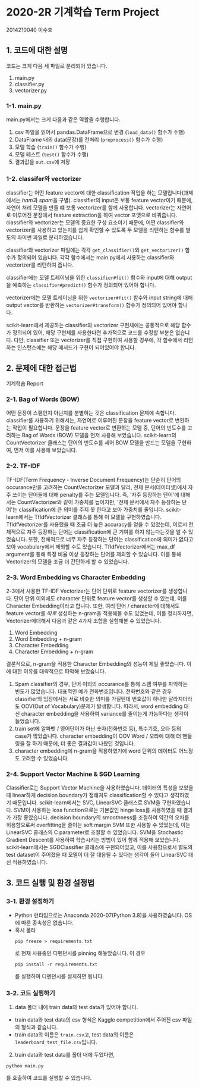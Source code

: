 
# 2020-2R 기계학습 Term Project

2014210040 이수호

## 1. 코드에 대한 설명

코드는 크게 다음 세 파일로 분리되어 있습니다.

1. main.py
2. classifier.py
3. vectorizer.py

### 1-1. main.py

main.py에서는 크게 다음과 같은 역할을 수행합니다.

1. csv 파일을 읽어서 pandas.DataFrame으로 변경 (`load_data()` 함수가 수행)
2. DataFrame 내의 data(문장)를 전처리 (`preprocess()` 함수가 수행)
3. 모델 학습 (`train()` 함수가 수행)
4. 모델 테스트 (`test()` 함수가 수행)
5. 결과값을 `out.csv`에 저장

### 1-2. classifer와 vectorizer

classifier는 어떤 feature vector에 대한 classification 작업을 하는 모델입니다(과제에서는 *ham*과 *spam*을 구별). classifier의 input은 보통 feature vector이기 때문에, 자연어 처리 모델을 만들 떄 보통 vectorizer를 함께 사용합니다. vectorizer는 자연어로 이루어진 문장에서 feature extraction을 하여 vector 포맷으로 바꿔줍니다. classifier와 vectorizer는 모델의 중요한 구성 요소이기 때문에, 어떤 classifier와 vectorizer를 사용하고 있는지를 쉽게 확인할 수 있도록 두 모델을 리턴하는 함수를 별도의 파이썬 파일로 분리하였습니다.

classifier와 vectorizer 파일에는 각각 `get_classifier()`와 `get_vectorizer()` 함수가 정의되어 있습니다. 각각 함수에서는 main.py에서 사용하는 classifier와 vectorizer를 리턴하여 줍니다.

classifier에는 모델 트레이닝을 위한 `classifier#fit()` 함수와 input에 대해 output을 예측하는 `classifier#predict()` 함수가 정의되어 있어야 합니다.

vectorizer에는 모델 트레이닝을 위한 `vectorizer#fit()` 함수와 input string에 대해 output vector를 반환하는 `vectorizer#transform()` 함수가 정의되어 있어야 합니다.

scikit-learn에서 제공하는 classifier와 vectorizer 구현체에는 공통적으로 해당 함수가 정의되어 있어, 해당 구현체를 사용한다면 추가적으로 코드를 수정할 부분은 없습니다. 다만, classifier 또는 vectorizer를 직접 구현하여 사용할 경우에, 각 함수에서 리턴하는 인스턴스에는 해당 메서드가 구현이 되어있어야 합니다.



## 2. 문제에 대한 접근법

기계학습 Report

### 2-1. Bag of Words (BOW)

어떤 문장이 스팸인지 아닌지를 분별하는 것은 classification 문제에 속합니다. classifier를 사용하기 위해서는, 자연어로 이루어진 문장을 feature vector로 변환하는 작업이 필요합니다. 문장을 feature vector로 변환하는 모델 중, 단어의 빈도수를 고려하는 Bag of Words (BOW) 모델을 먼저 사용해 보았습니다. scikit-learn의 CountVectorizer 클래스는 단어의 빈도수를 세어 BOW 모델을 만드는 모델을 구현하여, 먼저 이를 사용해 보았습니다.

### 2-2. TF-IDF

TF-IDF(Term Frequency - Inverse Document Frequency)는 단순히 단어의 occurance만을 고려하는 CountVectorizer 모델과 달리, 전체 문서(데이터셋)에서 자주 쓰이는 단어들에 대해 penalty를 주는 모델입니다. 즉, '자주 등장하는 단어'에 대해서는 CountVectorizer와 같이 가중치를 높이지만, '전체 문서에서 자주 등장하는 단어'는 classification에 큰 의미를 주지 못 한다고 보아 가중치를 줄입니다. scikit-learn에서는 TfIdfVectorizer 클래스를 통해 이 모델을 구현하였습니다. TfIdfVectorizer를 사용했을 때 조금 더 높은 accuracy를 얻을 수 있었는데, 이로서 전체적으로 자주 등장하는 단어는 classification에 큰 기여를 하지 않는다는것을 알 수 있었습니다.
또한, 전체적으로 너무 자주 등장하는 단어는 classification에 의미가 없다고 보아 vocabulary에서 제외할 수도 있습니다. TfIdfVectorizer에서는 max_df argument를 통해 특정 비율 이상 등장하는 단어를 제외할 수 있습니다. 이를 통해 Vectorizer의 모델을 조금 더 간단하게 할 수 있었습니다.

### 2-3. Word Embedding vs Character Embedding

2-3에서 사용한 TF-IDF Vectorizer는 단어 단위로 feature vectorizer를 생성합니다. 단어 단위 이외에도 character 단위로 feature vector를 생성할 수 있는데, 이를 Character Embedding이라고 합니다. 또한, 여러 단어 / character에 대해서도 feature vector를 *따로* 생성하는 n-gram을 적용해볼 수도 있었는데, 이를 정리하자면, Vectorizer에대해서 다음과 같은 4가지 조합을 실험해볼 수 있었습니다.

1. Word Embedding
2. Word Embedding + n-gram
3. Character Embedding
4. Character Embedding + n-gram

결론적으로, n-gram을 적용한 Character Embedding의 성능이 제일 좋았습니다. 이에 대한 이유를 대략적으로 파악해 보았습니다.

1. Spam classifier의 경우, 단어 이외의 occurance를 통해 스팸 여부를 파악하는 빈도가 많았습니다. 대표적인 예가 전화번호입니다. 전화번호와 같은 경우 classifier의 입장에서는 서로 비슷한 의미를 가질텐데 번호값이 하나만 달라지더라도 OOV(Out of Vocabulary)문제가 발생합니다. 따라서, word embedding 대신 character embedding을 사용하여 variance를 줄이는게 가능하다는 생각이 들었습니다.
2. train set에 알파벳 / 영어단어가 아닌 숫자(전화번호 등), 특수기호, 오타 등의 case가 많았습니다. character embedding이 OOV Word / 오타에 대해 더 핸들링을 잘 하기 때문에, 더 좋은 결과값이 나왔던 것입니다.
3. character embedding에 n-gram을 적용하였기에 word 단위의 데이터도 어느정도 고려할 수 있었습니다.


### 2-4. Support Vector Machine & SGD Learning

Classifier로는 Support Vector Machine을 사용하였습니다. 데이터의 특성을 보았을 때 linear하게 decision boundary가 정해져도 classification할 수 있다고 생각하였기 때문입니다. scikit-learn에서는 SVC, LinearSVC 클래스로 SVM을 구현하였습니다. SVM이 사용하는 loss function으로는 기본값인 hinge loss를 사용하였을 때 결과가 가장 좋았습니다. decision boundary의 smoothness를 조절하여 약간의 오차를 허용함으로써 overfitting을 줄이는 soft margin SVM 또한 사용할 수 있었는데, 이는 LinearSVC 클래스의 C parameter로 조절할 수 있었습니다.
SVM을 Stochastic Gradient Descent를 사용하여 학습시키는 방법이 있어 함께 적용해 보았습니다. scikit-learn에서는 SGDClassifier 클래스에 구현되어있고, 이를 사용함으로서 별도의 test dataset이 주어졌을 때 모델이 더 잘 대응될 수 있다는 생각이 들어 LinearSVC 대신 적용하였습니다.


## 3. 코드 실행 및 환경 설정법

### 3-1. 환경 설정하기

- Python 런타임으로는 Anaconda 2020-07(Python 3.8)을 사용하였습니다. OS에 따른 종속성은 없습니다.
- 혹시 몰라
  ```shell
  pip freeze > requirements.txt
  ```
  로 현재 사용중인 디펜던시를 pinning 해놓았습니다. 이 경우
  ```shell
  pip install -r requirements.txt
  ```
  를 실행하여 디펜던시를 설치하면 됩니다.

### 3-2. 코드 실행하기

1. data 폴더 내에 train data와 test data가 있어야 합니다.
  - train data와 test data의 csv 형식은 Kaggle competition에서 주어진 csv 파일의 형식과 같습니다.
  - train data의 이름은 `train.csv`고, test data의 이름은 `leaderboard_test_file.csv`입니다.

2. train data와 test data를 폴더 내에 두었다면,
  ```shell
  python main.py
  ```

  를 호출하여 코드를 실행할 수 있습니다.
